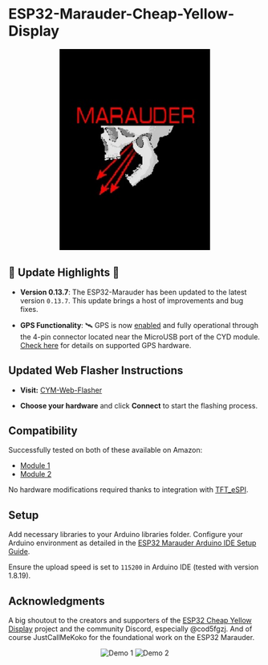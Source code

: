 # ESP32-Marauder-Cheap-Yellow-Display

<p align="center">
  <img alt="Marauder logo" src="https://github.com/justcallmekoko/ESP32Marauder/blob/master/pictures/marauder3L.jpg?raw=true" width="300">
</p>

## 🌟 Update Highlights 🌟

- **Version 0.13.7**: The ESP32-Marauder has been updated to the latest version `0.13.7`. This update brings a host of improvements and bug fixes.

- **GPS Functionality**: 🛰 GPS is now [enabled](screenshots/gps5.jpg) and fully operational through the 4-pin connector located near the MicroUSB port of the CYD module. [Check here](https://github.com/justcallmekoko/ESP32Marauder/wiki/gps-modification) for details on supported GPS hardware.


## Updated Web Flasher Instructions

- **Visit:** [CYM-Web-Flasher](https://fr4nkfletcher.github.io/ESP32-Marauder-Cheap-Yellow-Display/flash0.html)
  
- **Choose your hardware** and click **Connect** to start the flashing process.

## Compatibility

Successfully tested on both of these available on Amazon:
- [Module 1](https://amazon.com/dp/B0BVFXR313)
- [Module 2](https://amazon.com/dp/B0CLR7MQ91)

No hardware modifications required thanks to integration with [TFT_eSPI](https://github.com/ggaljoen/TFT_eSPI).

## Setup

Add necessary libraries to your Arduino libraries folder. Configure your Arduino environment as detailed in the [ESP32 Marauder Arduino IDE Setup Guide](https://github.com/justcallmekoko/ESP32Marauder/wiki/arduino-ide-setup).

Ensure the upload speed is set to `115200` in Arduino IDE (tested with version 1.8.19).

## Acknowledgments

A big shoutout to the creators and supporters of the [ESP32 Cheap Yellow Display](https://github.com/witnessmenow/ESP32-Cheap-Yellow-Display) project and the community Discord, especially @cod5fgzj. And of course JustCallMeKoko for the foundational work on the ESP32 Marauder.

<p align="center">
  <img src="https://github.com/Fr4nkFletcher/ESP32-Marauder-Cheap-Yellow-Display/blob/master/screenshots/2.gif" alt="Demo 1">
  <img src="https://github.com/Fr4nkFletcher/ESP32-Marauder-Cheap-Yellow-Display/blob/master/screenshots/1.gif" alt="Demo 2">
</p>
